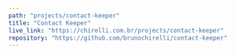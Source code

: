 ```yaml
---
path: "projects/contact-keeper"
title: "Contact Keeper"
live_link: "https://chirelli.com.br/projects/contact-keeper"
repository: "https://github.com/brunochirelli/contact-keeper"
---
```

